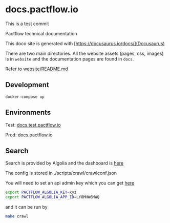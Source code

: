 # docs.pactflow.io

This is a test commit

Pactflow technical documentation

This doco site is generated with [https://docusaurus.io/docs/](Docusaurus)

There are two main directories. All the website assets (pages, css, images) is in `website` and the
documentation pages are found in `docs`.

Refer to [website/README.md](website/README.md)

## Development

`docker-compose up`

## Environments

Test: [docs.test.pactflow.io](https://docs.test.pactflow.io)

Prod: docs.pactflow.io


## Search

Search is provided by Algolia and the dashboard is [here](https://www.algolia.com/apps/LY8MHW6MWQ/dashboard)

The config is stored in ./scripts/crawl/crawlconf.json

You will need to set an api admin key which you can get [here](https://www.algolia.com/account/api-keys/all?applicationId=LY8MHW6MWQ)

```bash
export PACTFLOW_ALGOLIA_KEY=xyz
export PACTFLOW_ALGOLIA_APP_ID=LY8MHW6MWQ
```

and it can be run by 

```bash
make crawl
```
